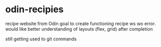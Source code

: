 # odin-recipies

recipe website from Odin
goal to create functioning recipe ws wo error. would like better understanding of layouts (flex, grid) after completion

still getting used to git commands
